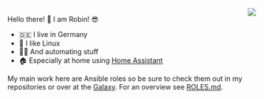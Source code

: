 <img align="right" src="https://github-readme-stats.vercel.app/api?username=thorian93&show_icons=true">

Hello there! :wave: I am Robin! :sunglasses:

- :de: I live in Germany
- :penguin: I like Linux
- :man_technologist: And automating stuff
- :house: Especially at home using [Home Assistant](https://www.home-assistant.io/)

My main work here are Ansible roles so be sure to check them out in my repositories or over at the [Galaxy](https://galaxy.ansible.com/thorian93). For an overview see [ROLES.md](ROLES.md).